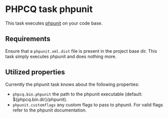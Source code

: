 PHPCQ task phpunit
==================

This task executes [phpunit](https://github.com/squizlabs/PHP_CodeSniffer) on your code base.

Requirements
------------

Ensure that a `phpunit.xml.dist` file is present in the project base dir.
This task simply executes phpunit and does nothing more.

Utilized properties
-------------------

Currently the phpunit task knows about the following properties:
* `phpcq.bin.phpunit` the path to the phpunit executable (default: ${phpcq.bin.dir}/phpunit).
* `phpunit.customflags` any custom flags to pass to phpunit. For valid flags refer to the phpunit documentation.
